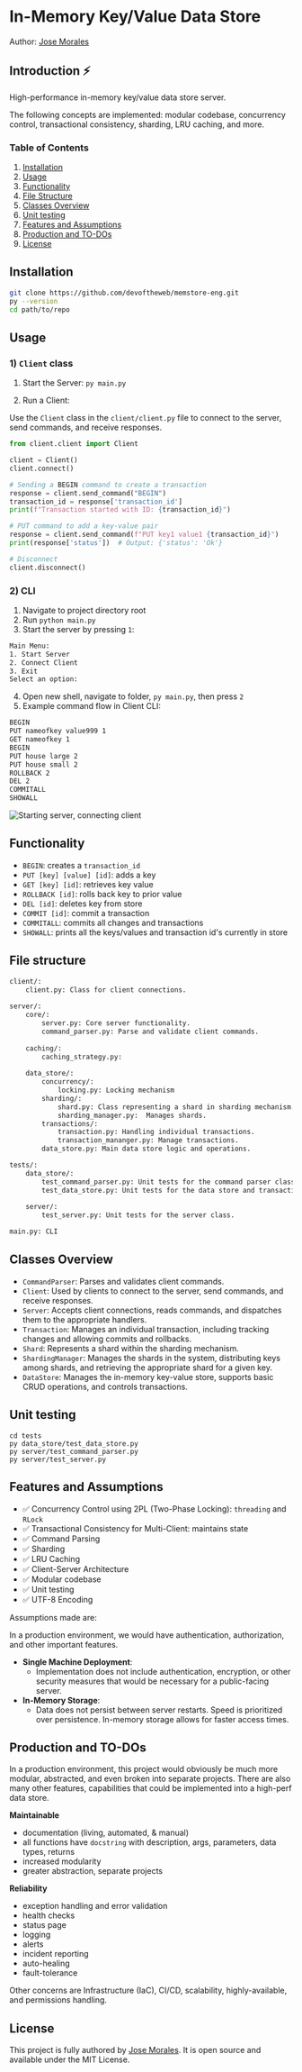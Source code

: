 # In-Memory Key/Value Data Store
Author: [Jose Morales](https://www.linkedin.com/in/moralesdev/)

## Introduction ⚡

High-performance in-memory key/value data store server. 

The following concepts are implemented: modular codebase, concurrency control, transactional consistency, sharding, LRU caching, and more.



### Table of Contents
1. [Installation](#installation)
2. [Usage](#usage)
3. [Functionality](#functionality)
4. [File Structure](#file-structure)
5. [Classes Overview](#classes-overview)
6. [Unit testing](#unit-testing)
6. [Features and Assumptions](#features-and-assumptions)
7. [Production and TO-DOs](#production-and-to-dos)
7. [License](#license)

## Installation

```bash
git clone https://github.com/devoftheweb/memstore-eng.git
py --version
cd path/to/repo
```

## Usage

### 1) `Client` class

1. Start the Server: `py main.py`

2. Run a Client:

Use the `Client` class in the `client/client.py` file to connect to the server, send commands, and receive responses.

```python
from client.client import Client

client = Client()
client.connect()

# Sending a BEGIN command to create a transaction
response = client.send_command("BEGIN")
transaction_id = response['transaction_id']
print(f"Transaction started with ID: {transaction_id}")

# PUT command to add a key-value pair
response = client.send_command(f"PUT key1 value1 {transaction_id}")
print(response['status'])  # Output: {'status': 'Ok'}

# Disconnect
client.disconnect()
```

### 2) CLI

1. Navigate to project directory root
2. Run `python main.py`
3. Start the server by pressing `1`:
```bash
Main Menu:
1. Start Server
2. Connect Client
3. Exit
Select an option:
```
4. Open new shell, navigate to folder, `py main.py`, then press `2`
5. Example command flow in Client CLI:
```bash
BEGIN
PUT nameofkey value999 1
GET nameofkey 1
BEGIN 
PUT house large 2
PUT house small 2
ROLLBACK 2
DEL 2
COMMITALL
SHOWALL
```

![Starting server, connecting client](assets/server-host.png)

## Functionality 

- `BEGIN`: creates a `transaction_id`
- `PUT [key] [value] [id]`: adds a key
- `GET [key] [id]`: retrieves key value
- `ROLLBACK [id]`: rolls back key to prior value
- `DEL [id]`: deletes key from store
- `COMMIT [id]`: commit a transaction
- `COMMITALL`: commits all changes and transactions
- `SHOWALL`: prints all the keys/values and transaction id's currently in store

## File structure

```bash
client/: 
    client.py: Class for client connections.
    
server/:
    core/:
        server.py: Core server functionality.
        command_parser.py: Parse and validate client commands.
        
    caching/:
        caching_strategy.py:
        
    data_store/:
        concurrency/:
            locking.py: Locking mechanism
        sharding/:
            shard.py: Class representing a shard in sharding mechanism.
            sharding_manager.py:  Manages shards.
        transactions/:
            transaction.py: Handling individual transactions.
            transaction_mananger.py: Manage transactions.
        data_store.py: Main data store logic and operations.

tests/:
    data_store/:
        test_command_parser.py: Unit tests for the command parser class.
        test_data_store.py: Unit tests for the data store and transaction classes.
    
    server/:
        test_server.py: Unit tests for the server class.

main.py: CLI
```

## Classes Overview 

- `CommandParser`: Parses and validates client commands.
- `Client`: Used by clients to connect to the server, send commands, and receive responses.
- `Server`: Accepts client connections, reads commands, and dispatches them to the appropriate handlers.
- `Transaction`: Manages an individual transaction, including tracking changes and allowing commits and rollbacks.
- `Shard`: Represents a shard within the sharding mechanism.
- `ShardingManager`: Manages the shards in the system, distributing keys among shards, and retrieving the appropriate shard for a given key.
- `DataStore`: Manages the in-memory key-value store, supports basic CRUD operations, and controls transactions.

## Unit testing

```
cd tests
py data_store/test_data_store.py
py server/test_command_parser.py
py server/test_server.py
```

## Features and Assumptions 

- ✅ Concurrency Control using 2PL (Two-Phase Locking): `threading` and `RLock`
- ✅ Transactional Consistency for Multi-Client: maintains state
- ✅ Command Parsing
- ✅ Sharding
- ✅ LRU Caching
- ✅ Client-Server Architecture
- ✅ Modular codebase
- ✅ Unit testing
- ✅ UTF-8 Encoding

Assumptions made are:

In a production environment, we would have authentication, authorization, and other important features.

- **Single Machine Deployment**:
  - Implementation does not include authentication, encryption, or other security measures that would be necessary for a public-facing server.
- **In-Memory Storage**:
  - Data does not persist between server restarts. Speed is prioritized over persistence. In-memory storage allows for faster access times.

## Production and TO-DOs

In a production environment, this project would obviously be much more modular, abstracted, and even broken into separate projects. There are also many other features, capabilities that could be implemented into a high-perf data store.

**Maintainable**

- documentation (living, automated, & manual)
- all functions have `docstring` with description, args, parameters, data types, returns
- increased modularity
- greater abstraction, separate projects

**Reliability**

- exception handling and error validation
- health checks
- status page
- logging
- alerts
- incident reporting
- auto-healing
- fault-tolerance

Other concerns are Infrastructure (IaC), CI/CD, scalability, highly-available, and permissions handling.

## License

This project is fully authored by [Jose Morales](https://www.linkedin.com/in/moralesdev/). It is open source and available under the MIT License. 